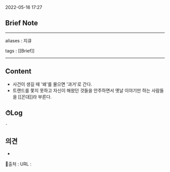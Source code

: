 2022-05-16 17:27
## Brief Note
---
aliases : 지큐

tags : [[Brief]]

---

## Content
- 사건이 생길 때 '왜'를 물으면 '과거'로 간다.
- 트랜드를 쫓지 못하고 자신이 해왔던 것들을 안주하면서 옛날 이야기만 하는 사람들을 [[꼰대]]라 부른다.

## ⏱Log
	-

## 의견
-


📙출처 :
URL :